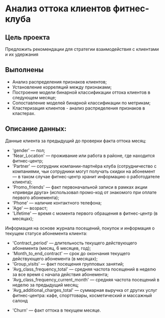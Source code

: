 
# Анализ оттока клиентов фитнес-клуба

## Цель проекта

Предложить рекомендации для стратегии взаимодействия с клиентами и их удержания

## Выполнены

<ul>
<li> Анализ распределения признаков клиентов;</li>
<li> Установление корреляций между признаками;</li> 
<li> Построение модели бинарной классификации оттока клиентов в следующем месяце;</li>
<li> Сопоставление моделей бинарной классификации по метрикам;</li>    
<li> Кластеризация клиентов - анализ распределения признаков в кластерах.</li>     
</ul>

## Описание данных:

Данные клиента за предыдущий до проверки факта оттока месяц:
<ul>
<li>'gender' — пол;</li>
<li>'Near_Location' — проживание или работа в районе, где находится фитнес-центр;</li>
<li>'Partner' — сотрудник компании-партнёра клуба (сотрудничество с компаниями, чьи сотрудники могут получать скидки на абонемент — в таком случае фитнес-центр хранит информацию о работодателе клиента);</li>
<li>'Promo_friends' — факт первоначальной записи в рамках акции «приведи друга» (использовал промо-код от знакомого при оплате первого абонемента);</li>
<li>'Phone' — наличие контактного телефона;</li>
<li>'Age' — возраст;</li>
<li>'Lifetime' — время с момента первого обращения в фитнес-центр (в месяцах);</li>
</ul>
    
Информация на основе журнала посещений, покупок и информация о текущем статусе абонемента клиента:
<ul>
<li>'Contract_period' — длительность текущего действующего абонемента (месяц, 6 месяцев, год);</li>
<li>'Month_to_end_contract' — срок до окончания текущего действующего абонемента (в месяцах);</li>
<li>'Group_visits' — факт посещения групповых занятий;</li>
<li>'Avg_class_frequency_total' — средняя частота посещений в неделю за все время с начала действия абонемента;</li>
<li>'Avg_class_frequency_current_month' — средняя частота посещений в неделю за предыдущий месяц;</li>
<li>'Avg_additional_charges_total' — суммарная выручка от других услуг фитнес-центра: кафе, спорттовары, косметический и массажный салонд</li>
</ul>
    
<ul><li>'Churn' — факт оттока в текущем месяце.</li></ul>
